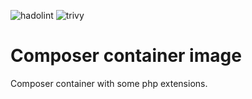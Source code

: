 ![hadolint](https://github.com/schoolm-de/docker-composer/actions/workflows/hadolint.yml/badge.svg)
![trivy](https://github.com/schoolm-de/docker-composer/actions/workflows/trivy.yml/badge.svg)

# Composer container image

Composer container with some php extensions.
